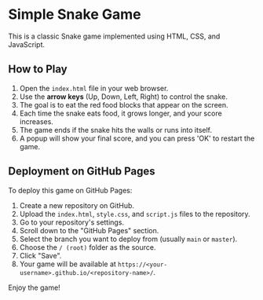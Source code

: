 # Simple Snake Game

This is a classic Snake game implemented using HTML, CSS, and JavaScript.

## How to Play

1.  Open the `index.html` file in your web browser.
2.  Use the **arrow keys** (Up, Down, Left, Right) to control the snake.
3.  The goal is to eat the red food blocks that appear on the screen.
4.  Each time the snake eats food, it grows longer, and your score increases.
5.  The game ends if the snake hits the walls or runs into itself.
6.  A popup will show your final score, and you can press 'OK' to restart the game.

## Deployment on GitHub Pages

To deploy this game on GitHub Pages:

1.  Create a new repository on GitHub.
2.  Upload the `index.html`, `style.css`, and `script.js` files to the repository.
3.  Go to your repository's settings.
4.  Scroll down to the "GitHub Pages" section.
5.  Select the branch you want to deploy from (usually `main` or `master`).
6.  Choose the `/ (root)` folder as the source.
7.  Click "Save".
8.  Your game will be available at `https://<your-username>.github.io/<repository-name>/`.

Enjoy the game!